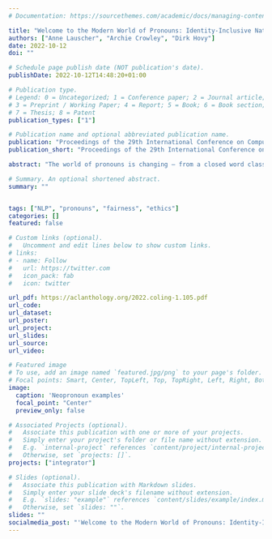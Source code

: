 ```yaml
---
# Documentation: https://sourcethemes.com/academic/docs/managing-content/

title: "Welcome to the Modern World of Pronouns: Identity-Inclusive Natural Language Processing beyond Gender"
authors: ["Anne Lauscher", "Archie Crowley", "Dirk Hovy"]
date: 2022-10-12
doi: ""

# Schedule page publish date (NOT publication's date).
publishDate: 2022-10-12T14:48:20+01:00

# Publication type.
# Legend: 0 = Uncategorized; 1 = Conference paper; 2 = Journal article;
# 3 = Preprint / Working Paper; 4 = Report; 5 = Book; 6 = Book section;
# 7 = Thesis; 8 = Patent
publication_types: ["1"]

# Publication name and optional abbreviated publication name.
publication: "Proceedings of the 29th International Conference on Computational Linguistics, Gyeongju, Republic of Korea. International Committee on Computational Linguistics."
publication_short: "Proceedings of the 29th International Conference on Computational Linguistics, COLING"

abstract: "The world of pronouns is changing – from a closed word class with few members to an open set of terms to reflect identities. However, Natural Language Processing (NLP) barely reflects this linguistic shift, resulting in the possible exclusion of non-binary users, even though recent work outlined the harms of gender-exclusive language technology. The current modeling of 3rd person pronouns is particularly problematic. It largely ignores various phenomena like neopronouns, i.e., novel pronoun sets that are not (yet) widely established. This omission contributes to the discrimination of marginalized and underrepresented groups, e.g., non-binary individuals. It thus prevents gender equality, one of the UN’s sustainable development goals (goal 5). Further, other identity-expressions beyond gender are ignored by current NLP technology. This paper provides an overview of 3rd person pronoun issues for NLP. Based on our observations and ethical considerations, we define a series of five desiderata for modeling pronouns in language technology, which we validate through a survey. We evaluate existing and novel modeling approaches w.r.t. these desiderata qualitatively and quantify the impact of a more discrimination-free approach on an established benchmark dataset."

# Summary. An optional shortened abstract.
summary: ""


tags: ["NLP", "pronouns", "fairness", "ethics"]
categories: []
featured: false

# Custom links (optional).
#   Uncomment and edit lines below to show custom links.
# links:
# - name: Follow
#   url: https://twitter.com
#   icon_pack: fab
#   icon: twitter

url_pdf: https://aclanthology.org/2022.coling-1.105.pdf
url_code: 
url_dataset:
url_poster:
url_project:
url_slides:
url_source:
url_video:

# Featured image
# To use, add an image named `featured.jpg/png` to your page's folder.
# Focal points: Smart, Center, TopLeft, Top, TopRight, Left, Right, BottomLeft, Bottom, BottomRight.
image:
  caption: 'Neopronoun examples'
  focal_point: "Center"
  preview_only: false

# Associated Projects (optional).
#   Associate this publication with one or more of your projects.
#   Simply enter your project's folder or file name without extension.
#   E.g. `internal-project` references `content/project/internal-project/index.md`.
#   Otherwise, set `projects: []`.
projects: ["integrator"]

# Slides (optional).
#   Associate this publication with Markdown slides.
#   Simply enter your slide deck's filename without extension.
#   E.g. `slides: "example"` references `content/slides/example/index.md`.
#   Otherwise, set `slides: ""`.
slides: ""
socialmedia_post: "'Welcome to the Modern World of Pronouns: Identity-Inclusive Natural Language Processing beyond Gender' by Anne Lauscher, Archie Crowley, {@dirk} (2022) discusses non-binary representation in tech and NLP's pronouns issue. #Inclusion/publication/2022-welcome_modern_world_pronouns_identity-inclusive_natural_language_processing_beyond_gender"
---
```


